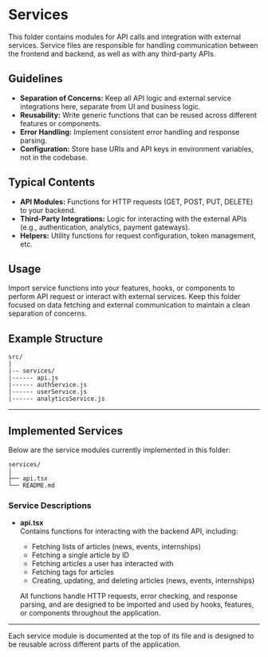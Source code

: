 # Services

This folder contains modules for API calls and integration with external services. Service files are responsible for handling communication between the frontend and backend, as well as with any third-party APIs.

## Guidelines 

- **Separation of Concerns:** Keep all API logic and external service integrations here, separate from  UI and business logic.
- **Reusability:** Write generic functions that can be reused across different features or components.
- **Error Handling:** Implement consistent error handling and response parsing.
- **Configuration:** Store base URIs and API keys in environment variables, not in the codebase.

## Typical Contents

- **API Modules:** Functions for HTTP requests (GET, POST, PUT, DELETE) to your backend.
- **Third-Party Integrations:** Logic for interacting with the external APIs (e.g., authentication, analytics, payment gateways).
- **Helpers:** Utility functions for request configuration, token management, etc.

## Usage

Import service functions into your features, hooks, or components to perform API request or interact with external services. Keep this folder focused on data fetching and external communication to maintain a clean separation of concerns.

## Example Structure
```
src/
|
|-- services/
|------ api.js
|------ authService.js
|------ userService.js
|------ analyticsService.js
```

---

## Implemented Services

Below are the service modules currently implemented in this folder:

```
services/
│
├── api.tsx
└── README.md
```

### Service Descriptions

- **api.tsx**  
  Contains functions for interacting with the backend API, including:
  - Fetching lists of articles (news, events, internships)
  - Fetching a single article by ID
  - Fetching articles a user has interacted with
  - Fetching tags for articles
  - Creating, updating, and deleting articles (news, events, internships)

  All functions handle HTTP requests, error checking, and response parsing, and are designed to be imported and used by hooks, features, or components throughout the application.

---

Each service module is documented at the top of its file and is designed to be reusable across different parts of the application.